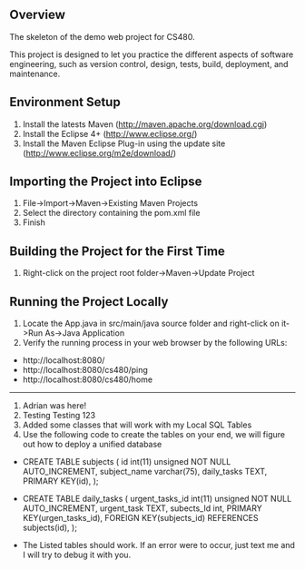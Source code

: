 Overview
--------

The skeleton of the demo web project for CS480.

This project is designed to let you practice the different aspects of software engineering, such as version control, design, tests, build, deployment, and maintenance.

Environment Setup
-----------------

1. Install the latests Maven (http://maven.apache.org/download.cgi)
2. Install the Eclipse 4+ (http://www.eclipse.org/)
3. Install the Maven Eclipse Plug-in using the update site (http://www.eclipse.org/m2e/download/)

Importing the Project into Eclipse
----------------------------------

1. File->Import->Maven->Existing Maven Projects
2. Select the directory containing the pom.xml file
3. Finish

Building the Project for the First Time
---------------------------------------
1. Right-click on the project root folder->Maven->Update Project

Running the Project Locally
----------------------------------------
1. Locate the App.java in src/main/java source folder and right-click on it->Run As->Java Application
2. Verify the running process in your web browser by the following URLs:

- http://localhost:8080/
- http://localhost:8080/cs480/ping
- http://localhost:8080/cs480/home

----------------------------------------
1. Adrian was here!
2. Testing Testing 123
3. Added some classes that will work with my Local SQL Tables
4. Use the following code to create the tables on your end, we will figure out how to deploy a unified database
- CREATE TABLE subjects (
	id int(11) unsigned NOT NULL AUTO_INCREMENT,
	subject_name varchar(75),
	daily_tasks TEXT,
	PRIMARY KEY(id),
  );

- CREATE TABLE daily_tasks (
	urgent_tasks_id int(11) unsigned NOT NULL AUTO_INCREMENT,
	urgent_task TEXT,
	subects_Id int,
	PRIMARY KEY(urgen_tasks_id),
	FOREIGN KEY(subjects_id) REFERENCES subjects(id),
  );

- The Listed tables should work. If an error were to occur, just text me and I will try to debug it with you.
